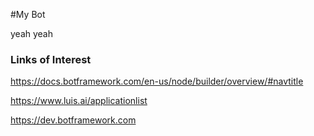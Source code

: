 #My Bot

yeah yeah


### Links of Interest

https://docs.botframework.com/en-us/node/builder/overview/#navtitle

https://www.luis.ai/applicationlist

https://dev.botframework.com

